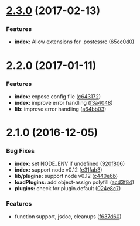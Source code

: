 <a name="2.3.0"></a>
# [2.3.0](https://github.com/michael-ciniawsky/postcss-load-plugins/compare/v2.2.0...v2.3.0) (2017-02-13)


### Features

* **index:** Allow extensions for .postcssrc ([65cc0d0](https://github.com/michael-ciniawsky/postcss-load-plugins/commit/65cc0d0))



<a name="2.2.0"></a>
# 2.2.0 (2017-01-11)


### Features

* **index:** expose config file ([c643172](https://github.com/michael-ciniawsky/postcss-load-plugins/commit/c643172))
* **index:** improve error handling ([f3a4048](https://github.com/michael-ciniawsky/postcss-load-plugins/commit/f3a4048))
* **lib:** improve error handling ([a64bb03](https://github.com/michael-ciniawsky/postcss-load-plugins/commit/a64bb03))



<a name="2.1.0"></a>
# 2.1.0 (2016-12-05)


### Bug Fixes

* **index:** set NODE_ENV if undefined ([920f806](https://github.com/michael-ciniawsky/postcss-load-plugins/commit/920f806))
* **index:** support node v0.12 ([e31fab3](https://github.com/michael-ciniawsky/postcss-load-plugins/commit/e31fab3))
* **lib/plugins:** support node v0.12 ([c440e6b](https://github.com/michael-ciniawsky/postcss-load-plugins/commit/c440e6b))
* **loadPlugins:** add object-assign polyfill ([acd3f84](https://github.com/michael-ciniawsky/postcss-load-plugins/commit/acd3f84))
* **plugins:** check for plugin.default ([024e8c7](https://github.com/michael-ciniawsky/postcss-load-plugins/commit/024e8c7))

### Features

* function support, jsdoc, cleanups ([f637d60](https://github.com/michael-ciniawsky/postcss-load-plugins/commit/f637d60))
